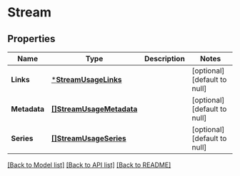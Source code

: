 # Stream

## Properties
Name | Type | Description | Notes
------------ | ------------- | ------------- | -------------
**Links** | [***StreamUsageLinks**](StreamUsageLinks.md) |  | [optional] [default to null]
**Metadata** | [**[]StreamUsageMetadata**](StreamUsageMetadata.md) |  | [optional] [default to null]
**Series** | [**[]StreamUsageSeries**](StreamUsageSeries.md) |  | [optional] [default to null]

[[Back to Model list]](../README.md#documentation-for-models) [[Back to API list]](../README.md#documentation-for-api-endpoints) [[Back to README]](../README.md)


